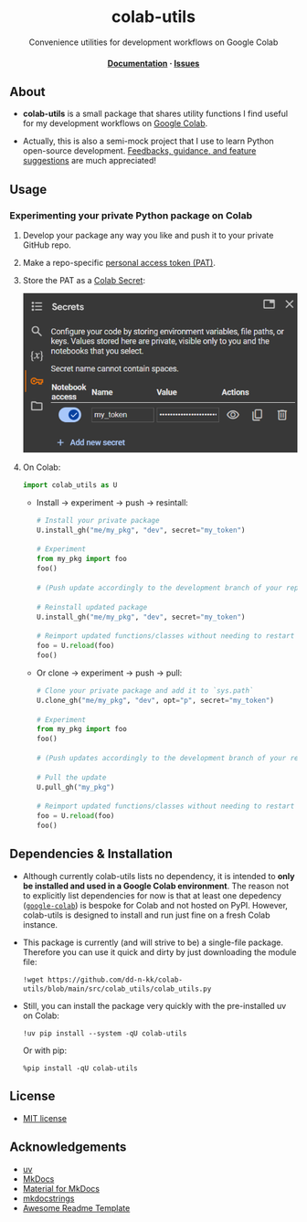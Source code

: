 <div align="center">
  <h1><b>colab-utils</b></h1>
  <p>
    Convenience utilities for development workflows on Google Colab
  </p>

  <h4>
    <a href="https://readthedocs.org">Documentation</a>
  <span> · </span>
    <a href="https://github.com/dd-n-kk/colab-utils/issues/">Issues</a>
  </h4>
</div>


## About

- __colab-utils__ is a small package that shares utility functions
  I find useful for my development workflows on [Google Colab](https://colab.google).

- Actually, this is also a semi-mock project that I use to learn Python open-source development.
  [Feedbacks, guidance, and feature suggestions](https://github.com/dd-n-kk/colab-utils/issues/)
  are much appreciated!


## Usage

### Experimenting your private Python package on Colab

1. Develop your package any way you like and push it to your private GitHub repo.

2. Make a repo-specific [personal access token (PAT)](https://is.gd/qWZkuT).

3. Store the PAT as a [Colab Secret](https://stackoverflow.com/a/77737451):

    ![Colab Secrets demo](assets/imgs/colab_secrets.png)

4. On Colab:
    ```py
    import colab_utils as U
    ```

    - Install → experiment → push → resintall:
      ```py
      # Install your private package
      U.install_gh("me/my_pkg", "dev", secret="my_token")

      # Experiment
      from my_pkg import foo
      foo()

      # (Push update accordingly to the development branch of your repo)

      # Reinstall updated package
      U.install_gh("me/my_pkg", "dev", secret="my_token")

      # Reimport updated functions/classes without needing to restart Colab session
      foo = U.reload(foo)
      foo()
      ```

    - Or clone → experiment → push → pull:
      ```py
      # Clone your private package and add it to `sys.path`
      U.clone_gh("me/my_pkg", "dev", opt="p", secret="my_token")

      # Experiment
      from my_pkg import foo
      foo()

      # (Push updates accordingly to the development branch of your repo)

      # Pull the update
      U.pull_gh("my_pkg")

      # Reimport updated functions/classes without needing to restart Colab session
      foo = U.reload(foo)
      foo()
      ```


## Dependencies & Installation

- Although currently colab-utils lists no dependency,
  it is intended to __only be installed and used in a Google Colab environment__.
  The reason not to explicitly list dependencies for now is that
  at least one depedency ([`google-colab`](https://github.com/googlecolab/colabtools))
  is bespoke for Colab and not hosted on PyPI.
  However, colab-utils is designed to install and run just fine on a fresh Colab instance.

- This package is currently (and will strive to be) a single-file package.
  Therefore you can use it quick and dirty by just downloading the module file:
  ``` { .yaml .copy }
  !wget https://github.com/dd-n-kk/colab-utils/blob/main/src/colab_utils/colab_utils.py
  ```

- Still, you can install the package very quickly with the pre-installed uv on Colab:
  ``` { .yaml .copy }
  !uv pip install --system -qU colab-utils
  ```
  Or with pip:
  ``` { .yaml .copy }
  %pip install -qU colab-utils
  ```


## License

- [MIT license](https://github.com/dd-n-kk/colab-utils/blob/main/LICENSE)


## Acknowledgements

- [uv](https://github.com/astral-sh/uv)
- [MkDocs](https://github.com/mkdocs/mkdocs)
- [Material for MkDocs](https://github.com/squidfunk/mkdocs-material)
- [mkdocstrings](https://github.com/mkdocstrings/mkdocstrings)
- [Awesome Readme Template](https://github.com/Louis3797/awesome-readme-template)
